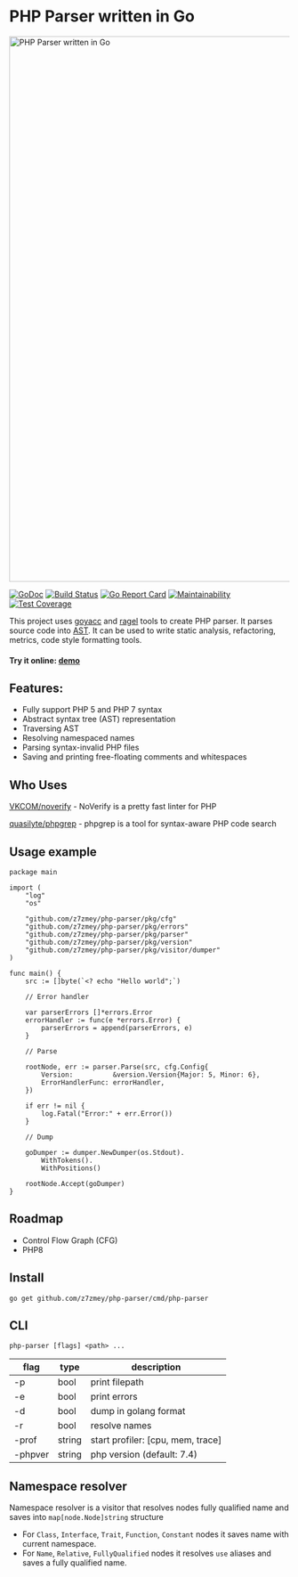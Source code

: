 PHP Parser written in Go
========================

<img src="./parser.jpg" alt="PHP Parser written in Go" width="980"/>

[![GoDoc](https://godoc.org/github.com/z7zmey/php-parser?status.svg)](https://godoc.org/github.com/z7zmey/php-parser)
[![Build Status](https://travis-ci.org/z7zmey/php-parser.svg?branch=master)](https://travis-ci.org/z7zmey/php-parser)
[![Go Report Card](https://goreportcard.com/badge/github.com/z7zmey/php-parser)](https://goreportcard.com/report/github.com/z7zmey/php-parser)
[![Maintainability](https://api.codeclimate.com/v1/badges/950783b2e739db26e0ed/maintainability)](https://codeclimate.com/github/z7zmey/php-parser/maintainability)
[![Test Coverage](https://api.codeclimate.com/v1/badges/950783b2e739db26e0ed/test_coverage)](https://codeclimate.com/github/z7zmey/php-parser/test_coverage)

This project uses [goyacc](https://godoc.org/golang.org/x/tools/cmd/goyacc) and [ragel](https://www.colm.net/open-source/ragel/) tools to create PHP parser. It parses source code into [AST](https://en.wikipedia.org/wiki/Abstract_syntax_tree). It can be used to write static analysis, refactoring, metrics, code style formatting tools.

#### Try it online: [demo](https://php-parser.com)

Features:
---------

- Fully support PHP 5 and PHP 7 syntax
- Abstract syntax tree (AST) representation
- Traversing AST
- Resolving namespaced names
- Parsing syntax-invalid PHP files
- Saving and printing free-floating comments and whitespaces

Who Uses
--------

[VKCOM/noverify](https://github.com/VKCOM/noverify) - NoVerify is a pretty fast linter for PHP

[quasilyte/phpgrep](https://github.com/quasilyte/phpgrep) - phpgrep is a tool for syntax-aware PHP code search

Usage example
-------

```Golang
package main

import (
	"log"
	"os"

	"github.com/z7zmey/php-parser/pkg/cfg"
	"github.com/z7zmey/php-parser/pkg/errors"
	"github.com/z7zmey/php-parser/pkg/parser"
	"github.com/z7zmey/php-parser/pkg/version"
	"github.com/z7zmey/php-parser/pkg/visitor/dumper"
)

func main() {
	src := []byte(`<? echo "Hello world";`)

	// Error handler

	var parserErrors []*errors.Error
	errorHandler := func(e *errors.Error) {
		parserErrors = append(parserErrors, e)
	}

	// Parse

	rootNode, err := parser.Parse(src, cfg.Config{
		Version:          &version.Version{Major: 5, Minor: 6},
		ErrorHandlerFunc: errorHandler,
	})

	if err != nil {
		log.Fatal("Error:" + err.Error())
	}

	// Dump

	goDumper := dumper.NewDumper(os.Stdout).
		WithTokens().
		WithPositions()

	rootNode.Accept(goDumper)
}
```

Roadmap
-------

- Control Flow Graph (CFG)
- PHP8

Install
-------

```
go get github.com/z7zmey/php-parser/cmd/php-parser
```

CLI
---

```
php-parser [flags] <path> ...
```

| flag    | type   | description                       |
| ------- | ------ | --------------------------------- |
| -p      | bool   | print filepath                    |
| -e      | bool   | print errors                      |
| -d      | bool   | dump in golang format             |
| -r      | bool   | resolve names                     |
| -prof   | string | start profiler: [cpu, mem, trace] |
| -phpver | string | php version (default: 7.4)        |

Namespace resolver
------------------

Namespace resolver is a visitor that resolves nodes fully qualified name and saves into `map[node.Node]string` structure

- For `Class`, `Interface`, `Trait`, `Function`, `Constant` nodes it saves name with current namespace.
- For `Name`, `Relative`, `FullyQualified` nodes it resolves `use` aliases and saves a fully qualified name.
